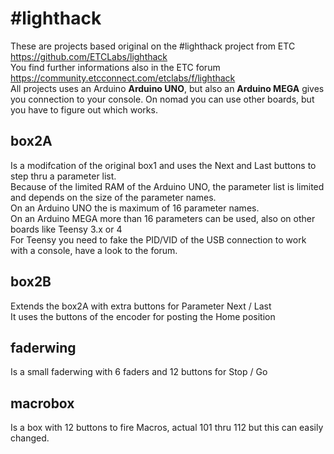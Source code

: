 # #lighthack

These are projects based original on the #lighthack project from ETC https://github.com/ETCLabs/lighthack<br>
You find further informations also in the ETC forum https://community.etcconnect.com/etclabs/f/lighthack<br>
All projects uses an Arduino **Arduino UNO**, but also an **Arduino MEGA** gives you connection to your console. On nomad you can use other boards, but you have to figure out which works.

## box2A
Is a modifcation of the original box1 and uses the Next and Last buttons to step thru a parameter list.<br>
Because of the limited RAM of the Arduino UNO, the parameter list
is limited and depends on the size of the parameter names.<br>
On an Arduino UNO the is maximum of 16 parameter names.<br>
On an Arduino MEGA more than 16 parameters can be used, also
on other boards like Teensy 3.x or 4<br>
For Teensy you need to fake the PID/VID of the USB connection to
work with a console, have a look to the forum.

## box2B
Extends the box2A with extra buttons for Parameter Next / Last<br>
It uses the buttons of the encoder for posting the Home position

## faderwing
Is a small faderwing with 6 faders and 12 buttons for Stop / Go

## macrobox
Is a box with 12 buttons to fire Macros, actual 101 thru 112 but this can easily changed.




